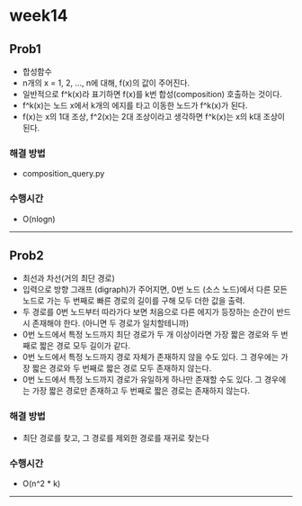 
# week14
## Prob1
- 합성함수
- n개의 x = 1, 2, ..., n에 대해, f(x)의 값이 주어진다.
- 일반적으로 f^k(x)라 표기하면 f(x)를 k번 합성(composition) 호출하는 것이다.
- f^k(x)는 노드 x에서 k개의 에지를 타고 이동한 노드가 f^k(x)가 된다.
- f(x)는 x의 1대 조상, f^2(x)는 2대 조상이라고 생각하면 f^k(x)는 x의 k대 조상이 된다.

### 해결 방법
- composition_query.py

### 수행시간
- O(nlogn)


---

## Prob2
- 최선과 차선(거의 최단 경로)
- 입력으로 방향 그래프 (digraph)가 주어지면, 0번 노드 (소스 노드)에서 다른 모든 노드로 가는 두 번째로 빠른 경로의 길이를 구해 모두 더한 값을 출력.
- 두 경로를 0번 노드부터 따라가다 보면 처음으로 다른 에지가 등장하는 순간이 반드시 존재해야 한다. (아니면 두 경로가 일치할테니까)
- 0번 노드에서 특정 노드까지 최단 경로가 두 개 이상이라면 가장 짧은 경로와 두 번째로 짧은 경로 모두 길이가 같다.
- 0번 노드에서 특정 노드까지 경로 자체가 존재하지 않을 수도 있다. 그 경우에는 가장 짧은 경로와 두 번째로 짧은 경로 모두 존재하지 않는다.
- 0번 노드에서 특정 노드까지 경로가 유일하게 하나만 존재할 수도 있다. 그 경우에는 가장 짧은 경로만 존재하고 두 번째로 짧은 경로는 존재하지 않는다.

### 해결 방법
- 최단 경로를 찾고, 그 경로를 제외한 경로를 재귀로 찾는다 

### 수행시간
- O(n^2 * k)


---




